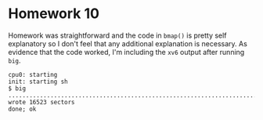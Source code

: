# Homework 10

Homework was straightforward and the code in `bmap()` is pretty self explanatory so I don't feel that any additional explanation is necessary. As evidence that the code worked, I'm including the `xv6` output after running `big`.

```
cpu0: starting
init: starting sh
$ big
.....................................................................................................................................................................
wrote 16523 sectors
done; ok
```
